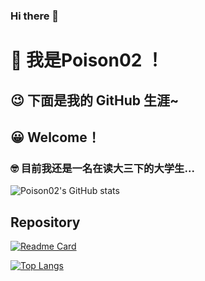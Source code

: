 ### Hi there 👋
# :star_struck: 我是Poison02 ！
## :wink: 下面是我的 GitHub 生涯~
## :grinning: Welcome！
### :nerd_face: 目前我还是一名在读大三下的大学生... 
<!--
**Poison02/Poison02** is a ✨ _special_ ✨ repository because its `README.md` (this file) appears on your GitHub profile.

Here are some ideas to get you started:

- 🔭 I’m currently working on ...
- 🌱 I’m currently learning ...
- 👯 I’m looking to collaborate on ...
- 🤔 I’m looking for help with ...
- 💬 Ask me about ...
- 📫 How to reach me: ...
- 😄 Pronouns: ...
- ⚡ Fun fact: ...
-->
![Poison02's GitHub stats](https://github-readme-stats.vercel.app/api?username=Poison02&show_icons=true&theme=buefy)
## Repository
[![Readme Card](https://github-readme-stats.vercel.app/api/pin/?username=Poison02&repo=Java-Note)](https://github.com/Poison02/Java-Note)

[![Top Langs](https://github-readme-stats.vercel.app/api/top-langs/?username=Poison02&layout=compact)](https://github.com/anuraghazra/github-readme-stats)
